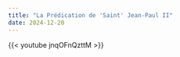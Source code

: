 ```yaml
---
title: "La Prédication de 'Saint' Jean-Paul II"
date: 2024-12-20
---
```


{{< youtube jnqOFnQzttM >}}
